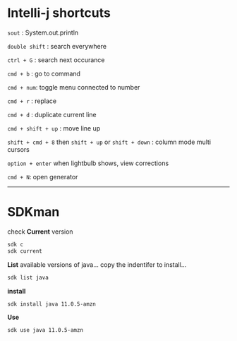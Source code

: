 # Intelli-j shortcuts

`sout` : System.out.println

`double shift`  : search everywhere 

`ctrl + G` : search next occurance 

`cmd + b` : go to command 

`cmd + num`: toggle menu connected to number

`cmd + r` : replace 

`cmd + d` : duplicate current line

`cmd + shift + up` : move line up

`shift + cmd + 8` then `shift + up` or `shift + down` : column mode multi cursors

`option + enter` when lightbulb shows, view corrections

`cmd + N`: open generator 

---
# SDKman 

check **Current** version 

```bash
sdk c
sdk current
```

**List** available versions of java... copy the indentifer to install...

```bash
sdk list java
```
**install**

```bash
sdk install java 11.0.5-amzn  
```

**Use**
```bash
sdk use java 11.0.5-amzn
```
